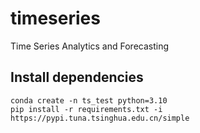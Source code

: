 # timeseries
Time Series Analytics and Forecasting

## Install dependencies
```shell
conda create -n ts_test python=3.10
pip install -r requirements.txt -i https://pypi.tuna.tsinghua.edu.cn/simple
```
